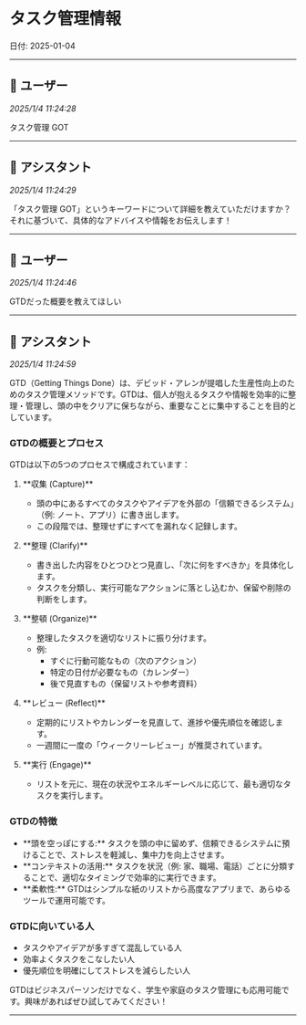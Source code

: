 # タスク管理情報

日付: 2025-01-04

---

## 👤 ユーザー
*2025/1/4 11:24:28*

タスク管理 GOT

---

## 🤖 アシスタント
*2025/1/4 11:24:29*

「タスク管理 GOT」というキーワードについて詳細を教えていただけますか？それに基づいて、具体的なアドバイスや情報をお伝えします！

---

## 👤 ユーザー
*2025/1/4 11:24:46*

GTDだった概要を教えてほしい

---

## 🤖 アシスタント
*2025/1/4 11:24:59*

GTD（Getting Things Done）は、デビッド・アレンが提唱した生産性向上のためのタスク管理メソッドです。GTDは、個人が抱えるタスクや情報を効率的に整理・管理し、頭の中をクリアに保ちながら、重要なことに集中することを目的としています。

### GTDの概要とプロセス
GTDは以下の5つのプロセスで構成されています：

1. \*\*収集 (Capture)\*\*  
   - 頭の中にあるすべてのタスクやアイデアを外部の「信頼できるシステム」（例: ノート、アプリ）に書き出します。  
   - この段階では、整理せずにすべてを漏れなく記録します。

2. \*\*整理 (Clarify)\*\*  
   - 書き出した内容をひとつひとつ見直し、「次に何をすべきか」を具体化します。  
   - タスクを分類し、実行可能なアクションに落とし込むか、保留や削除の判断をします。

3. \*\*整頓 (Organize)\*\*  
   - 整理したタスクを適切なリストに振り分けます。  
   - 例: 
     - すぐに行動可能なもの（次のアクション）
     - 特定の日付が必要なもの（カレンダー）
     - 後で見直すもの（保留リストや参考資料）

4. \*\*レビュー (Reflect)\*\*  
   - 定期的にリストやカレンダーを見直して、進捗や優先順位を確認します。  
   - 一週間に一度の「ウィークリーレビュー」が推奨されています。

5. \*\*実行 (Engage)\*\*  
   - リストを元に、現在の状況やエネルギーレベルに応じて、最も適切なタスクを実行します。

### GTDの特徴
- \*\*頭を空っぽにする:\*\* タスクを頭の中に留めず、信頼できるシステムに預けることで、ストレスを軽減し、集中力を向上させます。
- \*\*コンテキストの活用:\*\* タスクを状況（例: 家、職場、電話）ごとに分類することで、適切なタイミングで効率的に実行できます。
- \*\*柔軟性:\*\* GTDはシンプルな紙のリストから高度なアプリまで、あらゆるツールで運用可能です。

### GTDに向いている人
- タスクやアイデアが多すぎて混乱している人
- 効率よくタスクをこなしたい人
- 優先順位を明確にしてストレスを減らしたい人

GTDはビジネスパーソンだけでなく、学生や家庭のタスク管理にも応用可能です。興味があればぜひ試してみてください！

---
